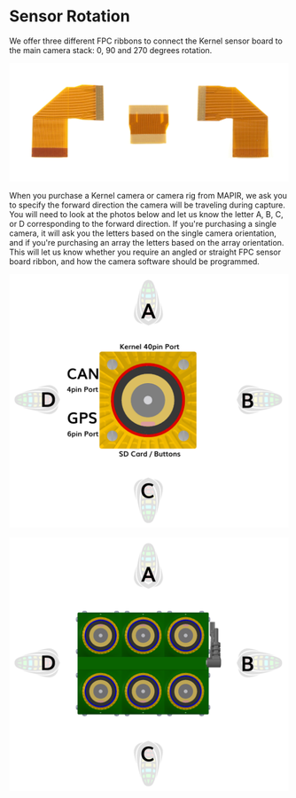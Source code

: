 # Sensor Rotation

We offer three different FPC ribbons to connect the Kernel sensor board to the main camera stack: 0, 90 and 270 degrees rotation. 

![](/assets/kernel_sensor_ribbons_w.JPG)

When you purchase a Kernel camera or camera rig from MAPIR, we ask you to specify the forward direction the camera will be traveling during capture. You will need to look at the photos below and let us know the letter A, B, C, or D corresponding to the forward direction. If you're purchasing a single camera, it will ask you the letters based on the single camera orientation, and if you're purchasing an array the letters based on the array orientation. This will let us know whether you require an angled or straight FPC sensor board ribbon, and how the camera software should be programmed.

![](/assets/direction_kernel.png)

![](/assets/direction_array.png)